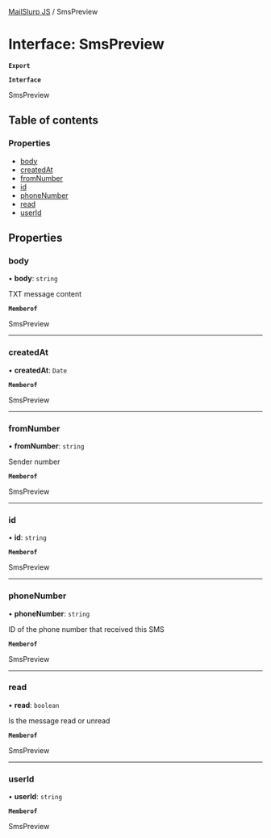 [MailSlurp JS](../README.md) / SmsPreview

# Interface: SmsPreview

**`Export`**

**`Interface`**

SmsPreview

## Table of contents

### Properties

- [body](SmsPreview.md#body)
- [createdAt](SmsPreview.md#createdat)
- [fromNumber](SmsPreview.md#fromnumber)
- [id](SmsPreview.md#id)
- [phoneNumber](SmsPreview.md#phonenumber)
- [read](SmsPreview.md#read)
- [userId](SmsPreview.md#userid)

## Properties

### body

• **body**: `string`

TXT message content

**`Memberof`**

SmsPreview

___

### createdAt

• **createdAt**: `Date`

**`Memberof`**

SmsPreview

___

### fromNumber

• **fromNumber**: `string`

Sender number

**`Memberof`**

SmsPreview

___

### id

• **id**: `string`

**`Memberof`**

SmsPreview

___

### phoneNumber

• **phoneNumber**: `string`

ID of the phone number that received this SMS

**`Memberof`**

SmsPreview

___

### read

• **read**: `boolean`

Is the message read or unread

**`Memberof`**

SmsPreview

___

### userId

• **userId**: `string`

**`Memberof`**

SmsPreview
